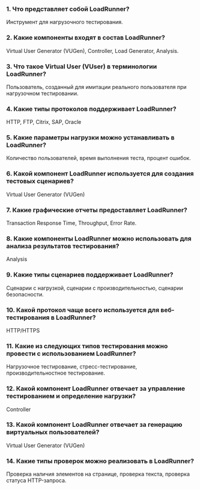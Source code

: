 ### 1. Что представляет собой LoadRunner?
Инструмент для нагрузочного тестирования.
### 2. Какие компоненты входят в состав LoadRunner?
Virtual User Generator (VUGen), Controller, Load Generator, Analysis.
### 3. Что такое Virtual User (VUser) в терминологии LoadRunner?
Пользователь, созданный для имитации реального пользователя при нагрузочном тестировании.
### 4. Какие типы протоколов поддерживает LoadRunner?
HTTP, FTP, Citrix, SAP, Oracle
### 5. Какие параметры нагрузки можно устанавливать в LoadRunner?
Количество пользователей, время выполнения теста, процент ошибок.
### 6. Какой компонент LoadRunner используется для создания тестовых сценариев?
Virtual User Generator (VUGen)
### 7. Какие графические отчеты предоставляет LoadRunner?
Transaction Response Time, Throughput, Error Rate.
### 8. Какие компоненты LoadRunner можно использовать для анализа результатов тестирования?
Analysis
### 9. Какие типы сценариев поддерживает LoadRunner?
Сценарии с нагрузкой, сценарии с производительностью, сценарии безопасности.
### 10. Какой протокол чаще всего используется для веб-тестирования в LoadRunner?
HTTP/HTTPS
### 11. Какие из следующих типов тестирования можно провести с использованием LoadRunner?
Нагрузочное тестирование, стресс-тестирование, производительностное тестирование.
### 12. Какой компонент LoadRunner отвечает за управление тестированием и определение нагрузки?
Controller
### 13. Какой компонент LoadRunner отвечает за генерацию виртуальных пользователей?
Virtual User Generator (VUGen)
### 14. Какие типы проверок можно реализовать в LoadRunner?
Проверка наличия элементов на странице, проверка текста, проверка статуса HTTP-запроса.
